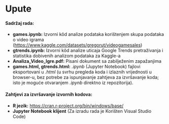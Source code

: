 # Upute

#### Sadržaj rada:
+ **games.ipynb:** Izvorni kôd analize podataka korištenjem skupa podataka o video igrama (https://www.kaggle.com/datasets/gregorut/videogamesales)
+ **gtrends.ipynb:** Izvorni kôd analize uticaja Google Trends pretraživanja i statistika dobivenih analizom podataka za Kaggle-a
+ **Analiza_Video_Igre.pdf:** Pisani dokument sa zabilježenim zapažanjima
+ **games.html, gtrends.html:** *.ipynb* (Jupyter Notebook) fajlovi eksportovani u *.html* (u svrhu pregleda koda i izlaznih vrijednosti u browser-u, bez potrebe za ispunjavanje zahtjeva za izvršavanje koda; isto je moguće otvaranjem *.ipynb* direktno iz repozitorija).

#### Zahtjevi za izvršavanje izvornih kodova:
+ **R jezik:** https://cran.r-project.org/bin/windows/base/
+ **Jupyter Notebook klijent** (Za izradu rada je Korišten Visual Studio Code)
